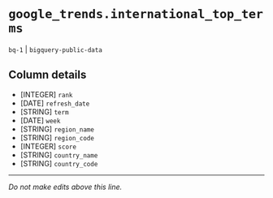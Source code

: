 # `google_trends.international_top_terms`
`bq-1` | `bigquery-public-data`

## Column details
* [INTEGER]   `rank`
* [DATE]      `refresh_date`
* [STRING]    `term`
* [DATE]      `week`
* [STRING]    `region_name`
* [STRING]    `region_code`
* [INTEGER]   `score`
* [STRING]    `country_name`
* [STRING]    `country_code`

-------------------------------------------------------------------------------
*Do not make edits above this line.*
